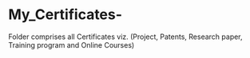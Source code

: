 # My_Certificates-
Folder comprises all  Certificates viz. (Project, Patents, Research paper, Training program and  Online Courses)
